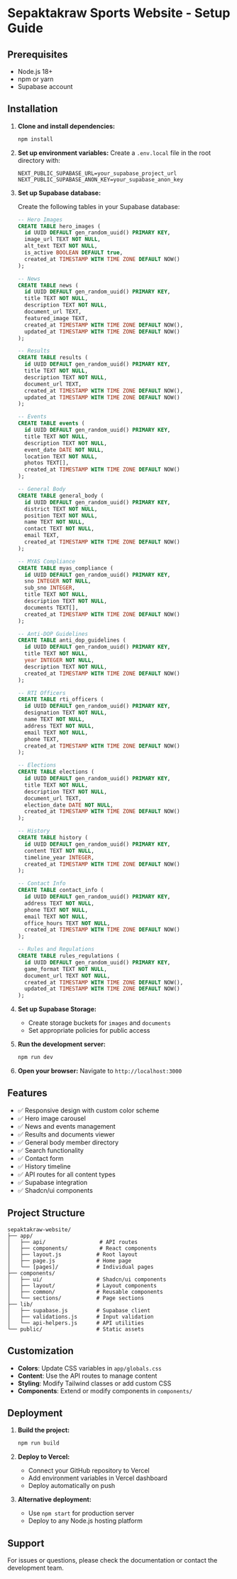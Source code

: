 # Sepaktakraw Sports Website - Setup Guide

## Prerequisites

- Node.js 18+ 
- npm or yarn
- Supabase account

## Installation

1. **Clone and install dependencies:**
   ```bash
   npm install
   ```

2. **Set up environment variables:**
   Create a `.env.local` file in the root directory with:
   ```env
   NEXT_PUBLIC_SUPABASE_URL=your_supabase_project_url
   NEXT_PUBLIC_SUPABASE_ANON_KEY=your_supabase_anon_key
   ```

3. **Set up Supabase database:**
   
   Create the following tables in your Supabase database:

   ```sql
   -- Hero Images
   CREATE TABLE hero_images (
     id UUID DEFAULT gen_random_uuid() PRIMARY KEY,
     image_url TEXT NOT NULL,
     alt_text TEXT NOT NULL,
     is_active BOOLEAN DEFAULT true,
     created_at TIMESTAMP WITH TIME ZONE DEFAULT NOW()
   );

   -- News
   CREATE TABLE news (
     id UUID DEFAULT gen_random_uuid() PRIMARY KEY,
     title TEXT NOT NULL,
     description TEXT NOT NULL,
     document_url TEXT,
     featured_image TEXT,
     created_at TIMESTAMP WITH TIME ZONE DEFAULT NOW(),
     updated_at TIMESTAMP WITH TIME ZONE DEFAULT NOW()
   );

   -- Results
   CREATE TABLE results (
     id UUID DEFAULT gen_random_uuid() PRIMARY KEY,
     title TEXT NOT NULL,
     description TEXT NOT NULL,
     document_url TEXT,
     created_at TIMESTAMP WITH TIME ZONE DEFAULT NOW(),
     updated_at TIMESTAMP WITH TIME ZONE DEFAULT NOW()
   );

   -- Events
   CREATE TABLE events (
     id UUID DEFAULT gen_random_uuid() PRIMARY KEY,
     title TEXT NOT NULL,
     description TEXT NOT NULL,
     event_date DATE NOT NULL,
     location TEXT NOT NULL,
     photos TEXT[],
     created_at TIMESTAMP WITH TIME ZONE DEFAULT NOW()
   );

   -- General Body
   CREATE TABLE general_body (
     id UUID DEFAULT gen_random_uuid() PRIMARY KEY,
     district TEXT NOT NULL,
     position TEXT NOT NULL,
     name TEXT NOT NULL,
     contact TEXT NOT NULL,
     email TEXT,
     created_at TIMESTAMP WITH TIME ZONE DEFAULT NOW()
   );

   -- MYAS Compliance
   CREATE TABLE myas_compliance (
     id UUID DEFAULT gen_random_uuid() PRIMARY KEY,
     sno INTEGER NOT NULL,
     sub_sno INTEGER,
     title TEXT NOT NULL,
     description TEXT NOT NULL,
     documents TEXT[],
     created_at TIMESTAMP WITH TIME ZONE DEFAULT NOW()
   );

   -- Anti-DOP Guidelines
   CREATE TABLE anti_dop_guidelines (
     id UUID DEFAULT gen_random_uuid() PRIMARY KEY,
     title TEXT NOT NULL,
     year INTEGER NOT NULL,
     description TEXT NOT NULL,
     created_at TIMESTAMP WITH TIME ZONE DEFAULT NOW()
   );

   -- RTI Officers
   CREATE TABLE rti_officers (
     id UUID DEFAULT gen_random_uuid() PRIMARY KEY,
     designation TEXT NOT NULL,
     name TEXT NOT NULL,
     address TEXT NOT NULL,
     email TEXT NOT NULL,
     phone TEXT,
     created_at TIMESTAMP WITH TIME ZONE DEFAULT NOW()
   );

   -- Elections
   CREATE TABLE elections (
     id UUID DEFAULT gen_random_uuid() PRIMARY KEY,
     title TEXT NOT NULL,
     description TEXT NOT NULL,
     document_url TEXT,
     election_date DATE NOT NULL,
     created_at TIMESTAMP WITH TIME ZONE DEFAULT NOW()
   );

   -- History
   CREATE TABLE history (
     id UUID DEFAULT gen_random_uuid() PRIMARY KEY,
     content TEXT NOT NULL,
     timeline_year INTEGER,
     created_at TIMESTAMP WITH TIME ZONE DEFAULT NOW()
   );

   -- Contact Info
   CREATE TABLE contact_info (
     id UUID DEFAULT gen_random_uuid() PRIMARY KEY,
     address TEXT NOT NULL,
     phone TEXT NOT NULL,
     email TEXT NOT NULL,
     office_hours TEXT NOT NULL,
     created_at TIMESTAMP WITH TIME ZONE DEFAULT NOW()
   );

   -- Rules and Regulations
   CREATE TABLE rules_regulations (
     id UUID DEFAULT gen_random_uuid() PRIMARY KEY,
     game_format TEXT NOT NULL,
     document_url TEXT NOT NULL,
     created_at TIMESTAMP WITH TIME ZONE DEFAULT NOW(),
     updated_at TIMESTAMP WITH TIME ZONE DEFAULT NOW()
   );
   ```

4. **Set up Supabase Storage:**
   - Create storage buckets for `images` and `documents`
   - Set appropriate policies for public access

5. **Run the development server:**
   ```bash
   npm run dev
   ```

6. **Open your browser:**
   Navigate to `http://localhost:3000`

## Features

- ✅ Responsive design with custom color scheme
- ✅ Hero image carousel
- ✅ News and events management
- ✅ Results and documents viewer
- ✅ General body member directory
- ✅ Search functionality
- ✅ Contact form
- ✅ History timeline
- ✅ API routes for all content types
- ✅ Supabase integration
- ✅ Shadcn/ui components

## Project Structure

```
sepaktakraw-website/
├── app/
│   ├── api/                 # API routes
│   ├── components/          # React components
│   ├── layout.js           # Root layout
│   ├── page.js             # Home page
│   └── [pages]/            # Individual pages
├── components/
│   ├── ui/                 # Shadcn/ui components
│   ├── layout/             # Layout components
│   ├── common/             # Reusable components
│   └── sections/           # Page sections
├── lib/
│   ├── supabase.js         # Supabase client
│   ├── validations.js      # Input validation
│   └── api-helpers.js      # API utilities
└── public/                 # Static assets
```

## Customization

- **Colors**: Update CSS variables in `app/globals.css`
- **Content**: Use the API routes to manage content
- **Styling**: Modify Tailwind classes or add custom CSS
- **Components**: Extend or modify components in `components/`

## Deployment

1. **Build the project:**
   ```bash
   npm run build
   ```

2. **Deploy to Vercel:**
   - Connect your GitHub repository to Vercel
   - Add environment variables in Vercel dashboard
   - Deploy automatically on push

3. **Alternative deployment:**
   - Use `npm start` for production server
   - Deploy to any Node.js hosting platform

## Support

For issues or questions, please check the documentation or contact the development team.
